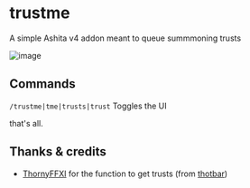 # trustme

A simple Ashita v4 addon meant to queue summmoning trusts

![image](https://github.com/user-attachments/assets/7b82ff3b-0ec7-4746-b83a-0d95ce3016e2)

## Commands
`/trustme|tme|trusts|trust` Toggles the UI

that's all.

## Thanks & credits

- [ThornyFFXI](https://github.com/ThornyFFXI) for the function to get trusts (from [thotbar](https://github.com/ThornyFFXI/tHotBar))
